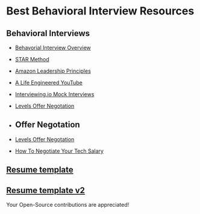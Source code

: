 # Best Behavioral Interview Resources 

## Behavioral Interviews
- [Behavorial Interview Overview](https://www.techinterviewhandbook.org/behavioral-interview/)
- [STAR Method](https://www.themuse.com/advice/star-interview-method)
- [Amazon Leadership Principles](https://www.amazon.jobs/content/en/our-workplace/leadership-principles)
- [A Life Engineered YouTube](https://www.youtube.com/watch?v=hU6BVxtGd5g)
- [Interviewing.io Mock Interviews](https://interviewing.io/)
- [Levels Offer Negotation](https://www.levels.fyi/blog/google-salary-negotiation.html)

- ## Offer Negotation
- [Levels Offer Negotation](https://www.levels.fyi/blog/google-salary-negotiation.html)
- [How To Negotiate Your Tech Salary](https://www.youtube.com/watch?v=fyn0CKPuPlA) 


## [Resume template](https://www.overleaf.com/read/gzgzrpszyzyg) 
## [Resume template v2](https://www.careercup.com/resume)

Your Open-Source contributions are appreciated! 
